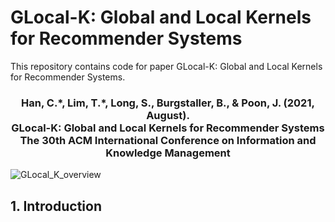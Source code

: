 # GLocal-K: Global and Local Kernels for Recommender Systems

This repository contains code for paper GLocal-K: Global and Local Kernels for Recommender Systems.

### <div align="center"> Han, C.\*, Lim, T.\*, Long, S., Burgstaller, B., & Poon, J. (2021, August). <br> GLocal-K: Global and Local Kernels for Recommender Systems <br> The 30th ACM International Conference on Information and Knowledge Management </div>

![GLocal_K_overview](https://user-images.githubusercontent.com/41948621/131093771-39d86126-6be6-4fc8-bcda-3eab8fd2c181.png)

## 1. Introduction
